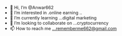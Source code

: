 - 👋 Hi, I’m @Anwar662
- 👀 I’m interested in .online earning ..
- 🌱 I’m currently learning ...digital marketing
- 💞️ I’m looking to collaborate on ...cryptocurrency
- 📫 How to reach me ...rememberme662@gmail.com

<!---
Anwar662/Anwar662 is a ✨ special ✨ repository because its `README.md` (this file) appears on your GitHub profile.
You can click the Preview link to take a look at your changes.
--->
